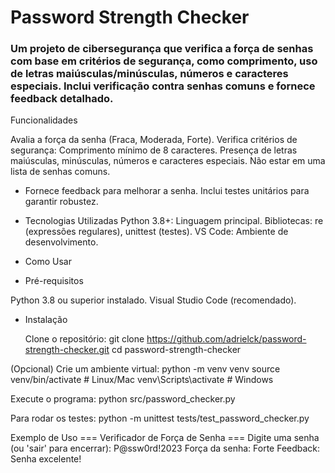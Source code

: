# Password Strength Checker  
### Um projeto de cibersegurança que verifica a força de senhas com base em critérios de segurança, como comprimento, uso de letras maiúsculas/minúsculas, números e caracteres especiais. Inclui verificação contra senhas comuns e fornece feedback detalhado.
Funcionalidades

Avalia a força da senha (Fraca, Moderada, Forte).
Verifica critérios de segurança:
Comprimento mínimo de 8 caracteres.
Presença de letras maiúsculas, minúsculas, números e caracteres especiais.
Não estar em uma lista de senhas comuns.


- Fornece feedback para melhorar a senha.
  Inclui testes unitários para garantir robustez.

- Tecnologias Utilizadas
  Python 3.8+: Linguagem principal.
  Bibliotecas: re (expressões regulares), unittest (testes).
  VS Code: Ambiente de desenvolvimento.

- Como Usar
 - Pré-requisitos

  Python 3.8 ou superior instalado.
  Visual Studio Code (recomendado).

- Instalação

  Clone o repositório:
  git clone https://github.com/adrielck/password-strength-checker.git
  cd password-strength-checker


(Opcional) Crie um ambiente virtual:
python -m venv venv
source venv/bin/activate  # Linux/Mac
venv\Scripts\activate     # Windows


Execute o programa:
python src/password_checker.py


Para rodar os testes:
python -m unittest tests/test_password_checker.py



Exemplo de Uso
=== Verificador de Força de Senha ===
Digite uma senha (ou 'sair' para encerrar): P@ssw0rd!2023
Força da senha: Forte
Feedback:
 Senha excelente!




